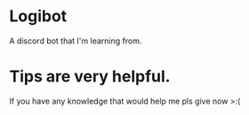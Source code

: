 # Logibot

A discord bot that I'm learning from.

# Tips are very helpful.

If you have any knowledge that would help me pls give now >:(
